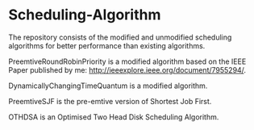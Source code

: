 # Scheduling-Algorithm
The repository consists of the modified and unmodified scheduling algorithms for better performance than existing algorithms.

PreemtiveRoundRobinPriority is a modified algorithm based on the IEEE Paper published by me: http://ieeexplore.ieee.org/document/7955294/.

DynamicallyChangingTimeQuantum is a modified algorithm.

PreemtiveSJF is the pre-emtive version of Shortest Job First.

OTHDSA is an Optimised Two Head Disk Scheduling Algorithm.
